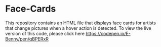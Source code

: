 # Face-Cards
This repository contains an HTML file that displays face cards for artists that change pictures when a hover action is detected.
To view the live version of this code, please click here https://codepen.io/E-Benny/pen/qBPERxR
